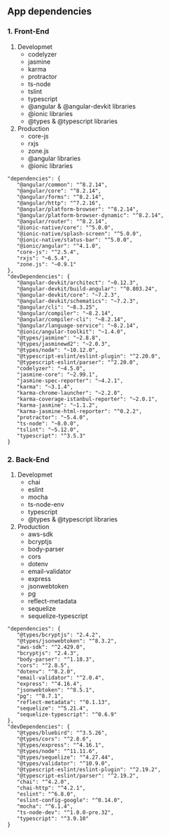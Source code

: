 ## App dependencies
### 1. Front-End
 1. Developmet
    - codelyzer
    - jasmine
    - karma
    - protractor
    - ts-node
    - tslint
    - typescript
    - @angular & @angular-devkit libraries
    - @ionic libraries
    - @types & @typescript libraries
 2. Production
    - core-js
    - rxjs
    - zone.js
    - @angular libraries
    - @ionic libraries

```
"dependencies": {
   "@angular/common": "^8.2.14",
   "@angular/core": "^8.2.14",
   "@angular/forms": "^8.2.14",
   "@angular/http": "^7.2.16",
   "@angular/platform-browser": "^8.2.14",
   "@angular/platform-browser-dynamic": "^8.2.14",
   "@angular/router": "^8.2.14",
   "@ionic-native/core": "^5.0.0",
   "@ionic-native/splash-screen": "^5.0.0",
   "@ionic-native/status-bar": "^5.0.0",
   "@ionic/angular": "^4.1.0",
   "core-js": "^2.5.4",
   "rxjs": "~6.5.4",
   "zone.js": "~0.9.1"
},
"devDependencies": {
   "@angular-devkit/architect": "~0.12.3",
   "@angular-devkit/build-angular": "^0.803.24",
   "@angular-devkit/core": "~7.2.3",
   "@angular-devkit/schematics": "~7.2.3",
   "@angular/cli": "~8.3.25",
   "@angular/compiler": "~8.2.14",
   "@angular/compiler-cli": "~8.2.14",
   "@angular/language-service": "~8.2.14",
   "@ionic/angular-toolkit": "~1.4.0",
   "@types/jasmine": "~2.8.8",
   "@types/jasminewd2": "~2.0.3",
   "@types/node": "~10.12.0",
   "@typescript-eslint/eslint-plugin": "^2.20.0",
   "@typescript-eslint/parser": "^2.20.0",
   "codelyzer": "~4.5.0",
   "jasmine-core": "~2.99.1",
   "jasmine-spec-reporter": "~4.2.1",
   "karma": "~3.1.4",
   "karma-chrome-launcher": "~2.2.0",
   "karma-coverage-istanbul-reporter": "~2.0.1",
   "karma-jasmine": "~1.1.2",
   "karma-jasmine-html-reporter": "^0.2.2",
   "protractor": "~5.4.0",
   "ts-node": "~8.0.0",
   "tslint": "~5.12.0",
   "typescript": "^3.5.3"
}
```

### 2. Back-End
 1. Developmet
    - chai
    - eslint
    - mocha
    - ts-node-env
    - typescript
    - @types & @typescript libraries
 2. Production
    - aws-sdk
    - bcryptjs
    - body-parser
    - cors
    - dotenv
    - email-validator
    - express
    - jsonwebtoken
    - pg
    - reflect-metadata
    - sequelize
    - sequelize-typescript

```
"dependencies": {
   "@types/bcryptjs": "2.4.2",
   "@types/jsonwebtoken": "^8.3.2",
   "aws-sdk": "^2.429.0",
   "bcryptjs": "2.4.3",
   "body-parser": "^1.18.3",
   "cors": "^2.8.5",
   "dotenv": "^8.2.0",
   "email-validator": "^2.0.4",
   "express": "^4.16.4",
   "jsonwebtoken": "^8.5.1",
   "pg": "^8.7.1",
   "reflect-metadata": "^0.1.13",
   "sequelize": "^5.21.4",
   "sequelize-typescript": "^0.6.9"
},
"devDependencies": {
   "@types/bluebird": "^3.5.26",
   "@types/cors": "^2.8.6",
   "@types/express": "^4.16.1",
   "@types/node": "^11.11.6",
   "@types/sequelize": "^4.27.44",
   "@types/validator": "^10.9.0",
   "@typescript-eslint/eslint-plugin": "^2.19.2",
   "@typescript-eslint/parser": "^2.19.2",
   "chai": "^4.2.0",
   "chai-http": "^4.2.1",
   "eslint": "^6.8.0",
   "eslint-config-google": "^0.14.0",
   "mocha": "^6.1.4",
   "ts-node-dev": "^1.0.0-pre.32",
   "typescript": "^3.9.10"
}
```
